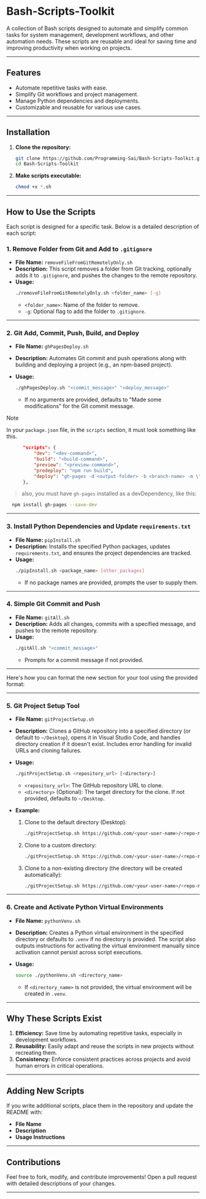 # Bash-Scripts-Toolkit

A collection of Bash scripts designed to automate and simplify common tasks for system management, development workflows, and other automation needs. These scripts are reusable and ideal for saving time and improving productivity when working on projects.

---

## Features

- Automate repetitive tasks with ease.
- Simplify Git workflows and project management.
- Manage Python dependencies and deployments.
- Customizable and reusable for various use cases.

---

## Installation

1. **Clone the repository:**

   ```bash
   git clone https://github.com/Programming-Sai/Bash-Scripts-Toolkit.git
   cd Bash-Scripts-Toolkit
   ```

2. **Make scripts executable:**

   ```bash
   chmod +x *.sh
   ```

---

## How to Use the Scripts

Each script is designed for a specific task. Below is a detailed description of each script:

### **1. Remove Folder from Git and Add to `.gitignore`**

- **File Name:** `removeFileFromGitRemotelyOnly.sh`
- **Description:**
  This script removes a folder from Git tracking, optionally adds it to `.gitignore`, and pushes the changes to the remote repository.
- **Usage:**
  ```bash
  ./removeFileFromGitRemotelyOnly.sh <folder_name> [-g]
  ```
  - `<folder_name>`: Name of the folder to remove.
  - `-g`: Optional flag to add the folder to `.gitignore`.

---

### **2. Git Add, Commit, Push, Build, and Deploy**

- **File Name:** `ghPagesDeploy.sh`
- **Description:**
  Automates Git commit and push operations along with building and deploying a project (e.g., an npm-based project).
- **Usage:**

  ```bash
  ./ghPagesDeploy.sh "<commit_message>" "<deploy_message>"
  ```

  - If no arguments are provided, defaults to "Made some modifications" for the Git commit message.

> [!NOTE]
> In your `package.json` file, in the `scripts` section, it must look something like this.

```json
      "scripts": {
          "dev": "<dev-command>",
          "build": "<build-command>",
          "preview": "<preview-command>",
          "predeploy": "npm run build",
          "deploy": "gh-pages -d <output-folder> -b <branch-name> -m \"${npm_config_message:-Updates}\""
      },
```

> also, you must have `gh-pages` installed as a devDependency, like this:

```bash
  npm install gh-pages --save-dev
```

---

### **3. Install Python Dependencies and Update `requirements.txt`**

- **File Name:** `pipInstall.sh`
- **Description:**
  Installs the specified Python packages, updates `requirements.txt`, and ensures the project dependencies are tracked.
- **Usage:**
  ```bash
  ./pipInstall.sh <package_name> [other_packages]
  ```
  - If no package names are provided, prompts the user to supply them.

---

### **4. Simple Git Commit and Push**

- **File Name:** `gitAll.sh`
- **Description:**
  Adds all changes, commits with a specified message, and pushes to the remote repository.
- **Usage:**
  ```bash
  ./gitAll.sh "<commit_message>"
  ```
  - Prompts for a commit message if not provided.

---

Here's how you can format the new section for your tool using the provided format:

---

### **5. Git Project Setup Tool**

- **File Name:** `gitProjectSetup.sh`
- **Description:**
  Clones a GitHub repository into a specified directory (or default to `~/Desktop`), opens it in Visual Studio Code, and handles directory creation if it doesn't exist. Includes error handling for invalid URLs and cloning failures.
- **Usage:**

  ```bash
  ./gitProjectSetup.sh <repository_url> [<directory>]
  ```

  - `<repository_url>`: The GitHub repository URL to clone.
  - `<directory>` (Optional): The target directory for the clone. If not provided, defaults to `~/Desktop`.

- **Example:**
  1. Clone to the default directory (Desktop):
     ```bash
     ./gitProjectSetup.sh https://github.com/<your-user-name>/<repo-name>.git
     ```
  2. Clone to a custom directory:
     ```bash
     ./gitProjectSetup.sh https://github.com/<your-user-name>/<repo-name>.git ~/Projects
     ```
  3. Clone to a non-existing directory (the directory will be created automatically):
     ```bash
     ./gitProjectSetup.sh https://github.com/<your-user-name>/<repo-name>.git ~/NonExistentFolder
     ```

---

### **6. Create and Activate Python Virtual Environments**

- **File Name:** `pythonVenv.sh`
- **Description:**
  Creates a Python virtual environment in the specified directory or defaults to `.venv` if no directory is provided. The script also outputs instructions for activating the virtual environment manually since activation cannot persist across script executions.
- **Usage:**

  ```bash
  source ./pythonVenv.sh <directory_name>
  ```

  - If `<directory_name>` is not provided, the virtual environment will be created in `.venv`.

---

## Why These Scripts Exist

1. **Efficiency:**
   Save time by automating repetitive tasks, especially in development workflows.
2. **Reusability:**
   Easily adapt and reuse the scripts in new projects without recreating them.
3. **Consistency:**
   Enforce consistent practices across projects and avoid human errors in critical operations.

---

## Adding New Scripts

If you write additional scripts, place them in the repository and update the README with:

- **File Name**
- **Description**
- **Usage Instructions**

---

## Contributions

Feel free to fork, modify, and contribute improvements! Open a pull request with detailed descriptions of your changes.

---

<!-- TODO: Would add a script to make a file callable from anywhere on the system: using chmod and sudo mv to /usr/local/bin/script-name -->
